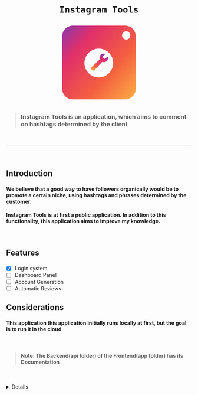 # <p align="center">`Instagram Tools`<p>
<div align="center">
    <img align="center" src="./api/.github/assets/insta-tools.png" alt="MarineGEO circle logo" style="height: 200px; width:200px;"/>
    </div>
&nbsp;
    

> #### <span style="font-size: 1rem;">Instagram Tools is an application, which aims to comment on hashtags determined by the client</span>
&nbsp;

---

&nbsp;

## <p>Introduction<p>
#### We believe that a good way to have followers organically would be to promote a certain niche, using hashtags and phrases determined by the customer.


#### **Instagram Tools** is at first a public application. In addition to this functionality, this application aims to improve my knowledge.

&nbsp;

## <p>Features</p>
- [x] Login system
- [ ] Dashboard Panel
- [ ] Account Generation
- [ ] Automatic Reviews
&nbsp;

## <p>Considerations</p>
#### This application this application initially runs locally at first, but the goal is to run it in the cloud
&nbsp;


> #### Note: The **Backend(api folder)** of the **Frontend(app folder)** has its **Documentation**
&nbsp;


<details>
<ul>
  <p><a href="https://github.com/samuucavalcante/tools-instagram/tree/main/api">Backend</a> </p>
  <p><a href="https://github.com/samuucavalcante/tools-instagram/tree/main/app">Frontend</a> </p>
</ul>
</details>

